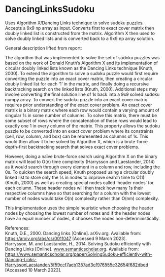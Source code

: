 # DancingLinksSudoku
Uses Algorithm X/Dancing Links technique to solve sudoku puzzles. Accepts a 9x9 np array as input. Converts first to exact cover matrix then doubly linked list is constructed from the matrix. Algorithm X then used to solve doubly linked lists and is converted back to a 9x9 np array solution.

General description lifted from report:

The algorithm that was implemented to solve the set of sudoku puzzles was based on the 
work of Donald Knuth’s Algorithm X and its implementation of circular doubly linked lists
known as the Dancing Links technique (Knuth, 2000). To extend the algorithm to solve a
sudoku puzzle would first require converting the puzzle into an exact cover matrix, then
creating a circular doubly linked list for each ‘1’ in the matrix, and finally doing a recursive
backtracking search on the linked lists (Knuth, 2000). Additional steps may involve converting
the final solution line of 1s back into a 9x9 solved sudoku numpy array.
To convert the sudoku puzzle into an exact cover matrix requires prior understanding of the
exact cover problem. An exact cover matrix is a binary matrix where each row would contain
a varying amount of singular 1s in some number of columns. To solve this matrix, there must
be some subset of rows where the concatenation of these rows would lead to exactly one 1
in every column of the matrix. This property allows the sudoku puzzle to be converted into an
exact cover problem where its constraints (cell, row, column, and box) can be represented as
columns of 1s. This would then allow it to be solved by Algorithm X, which is a brute-force
depth-first backtracking search that solves exact cover problems. 

However, doing a naïve brute-force search using Algorithm X on the binary matrix will lead to
O(n) time complexity (Harrysson and Laestander, 2014) as it would search through every
element in a column and row, including the 0s. To quicken the search speed, Knuth proposed
using a circular doubly linked list to store only the 1s in nodes to improve search time to O(1)
(Knuth, 2000) as well as creating special nodes called ‘header nodes’ for each column. These
header nodes will then track how many 1s their respective columns have so that searching
for a column with the lowest number of nodes would take O(n) complexity rather
than O(nm) complexity.

This implementation uses the simple heuristic when choosing the header nodes by choosing the lowest number of notes and if the header nodes have an equal number of nodes, it chooses the nodes non-deterministically.


References:  
Knuth, D.E., 2000. Dancing links [Online]. arXiv.org. Available from:
https://arxiv.org/abs/cs/0011047 [Accessed 9 March 2023].  
  Harrysson, M. and Laestander, H., 2014. Solving Sudoku efficiently with Dancing Links [Online].
www.semanticscholar.org. Available from: https://www.semanticscholar.org/paper/SolvingSudoku-efficiently-with-Dancing-Links-HarryssonLaestander/5f59ccf7aeb1357ad3cf976555e32654f682dbed [Accessed 10 March 2023].
